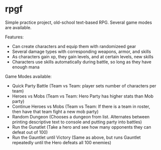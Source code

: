 # rpgf
Simple practice project, old-school text-based RPG.  Several game modes are available.

Features:
- Can create characters and equip them with randomizeed gear
- Several damage types with corresponding weapons, armor, and skills
- As characters gain xp, they gain levels, and at certain levels, new skills
- Characters use skills automatically during battle, so long as they have enough mana

Game Modes available:
- Quick Party Battle (Team vs Team: player sets number of characters per team)
- Heroes vs Mobs (Team vs Team: Hero Party has higher stats than Mob party)
- Continue Heroes vs Mobs (Team vs Team: If there is a team in roster, then have that team fight a new mob party)
- Random Dungeon (Chooses a dungeon from list.  Alternates between printing descriptive text to console and putting party into battles)
- Run the Gunatlet (Take a hero and see how many opponents they can defeat out of 100)
- Run the Gauntlet until Victory (Same as above, but runs Gauntlet repeatedly until the Hero defeats all 100 enemies)
